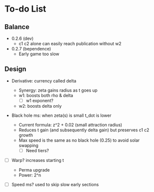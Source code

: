 # To-do List

## Balance

- 0.2.6 (dev)
  - c1 c2 alone can easily reach publication without w2
- 0.2.7 (bependence)
  - Early game too slow

## Design

- Derivative: currency called delta
  - Synergy: zeta gains radius as t goes up
  - w1: boosts both rho & delta
    - [ ] w1 exponent?
  - w2: boosts delta only

- Black hole ms: when zeta(s) is small t_dot is lower 
  - Current formula: z^2 + 0.02 (small attraction radius)
  - Reduces t gain (and subsequently delta gain) but preserves c1 c2 growth
  - Max speed is the same as no black hole (0.25) to avoid solar swapping
    - [ ] Need tiers?

- [ ] Warp? increases starting t
  - Perma upgrade
  - Power: 2^n

- [ ] Speed ms? used to skip slow early sections
